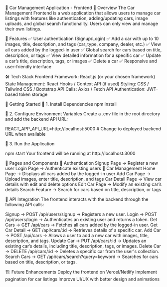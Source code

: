 🚗 Car Management Application - Frontend
📌 Overview
The Car Management Frontend is a web application that allows users to manage car listings with features like authentication, adding/updating cars, image uploads, and global search functionality. Users can only view and manage their own listings.

🎯 Features
✅ User authentication (Signup/Login)
✅ Add a car with up to 10 images, title, description, and tags (car_type, company, dealer, etc.)
✅ View all cars added by the logged-in user
✅ Global search for cars based on title, description, or tags
✅ View detailed information for a specific car
✅ Update a car’s title, description, tags, or images
✅ Delete a car
✅ Responsive and user-friendly interface

🛠️ Tech Stack
Frontend Framework: React.js (or your chosen framework)
State Management: React Hooks / Context API (if used)
Styling: CSS / Tailwind CSS / Bootstrap
API Calls: Axios / Fetch API
Authentication: JWT-based token storage

🚀 Getting Started
🔹 1. Install Dependencies
npm install

🔹 2. Configure Environment Variables
Create a .env file in the root directory and add the backend API URL:

REACT_APP_API_URL=http://localhost:5000   # Change to deployed backend URL when available

🔹 3. Run the Application

npm start
Your frontend will be running at http://localhost:3000

📌 Pages and Components
🔹 Authentication
Signup Page → Register a new user
Login Page → Authenticate existing users
🔹 Car Management
Home Page → Displays all cars added by the logged-in user
Add Car Page → Upload images, enter title, description, and tags
Car Detail Page → View car details with edit and delete options
Edit Car Page → Modify an existing car’s details
Search Feature → Search for cars based on title, description, or tags

📌 API Integration
The frontend interacts with the backend through the following API calls:

Signup → POST /api/users/signup → Registers a new user.
Login → POST /api/users/login → Authenticates an existing user and returns a token.
Get Cars → GET /api/cars → Fetches all cars added by the logged-in user.
Get Car Detail → GET /api/cars/:id → Retrieves details of a specific car.
Add Car → POST /api/cars → Allows a user to add a new car with images, title, description, and tags.
Update Car → PUT /api/cars/:id → Updates an existing car’s details, including title, description, tags, or images.
Delete Car → DELETE /api/cars/:id → Deletes a specific car from the user's collection.
Search Cars → GET /api/cars/search?query=keyword → Searches for cars based on title, description, or tags.

🏗️ Future Enhancements
Deploy the frontend on Vercel/Netlify
Implement pagination for car listings
Improve UI/UX with better design and animations


